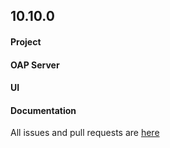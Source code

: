 ## 10.10.0

#### Project

#### OAP Server

#### UI

#### Documentation


All issues and pull requests are [here](https://github.com/apache/skywalking/issues?q=milestone:10.10.0)

